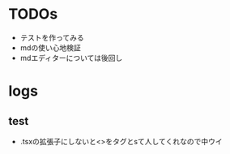 # TODOs
- テストを作ってみる
- mdの使い心地検証
- mdエディターについては後回し

# logs
## test
- .tsxの拡張子にしないと<>をタグとsて人してくれなので中ウイ